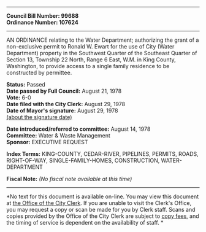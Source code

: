* * * * *  
  
**Council Bill Number: [](#h0)[](#h2)99688**   
**Ordinance Number: 107624**  
  
* * * * *  
  
AN ORDINANCE relating to the Water Department; authorizing the grant of a non-exclusive permit to Ronald W. Ewart for the use of City (Water Department) property in the Southwest Quarter of the Southeast Quarter of Section 13, Township 22 North, Range 6 East, W.M. in King County, Washington, to provide access to a single family residence to be constructed by permittee.  
  
**Status:** Passed   
**Date passed by Full Council:** August 21, 1978   
**Vote:** 6-0   
**Date filed with the City Clerk:** August 29, 1978   
**Date of Mayor's signature:** August 29, 1978   
[(about the signature date)](/~public/approvaldate.htm)   
  
  
**Date introduced/referred to committee:** August 14, 1978   
**Committee:** Water & Waste Management   
**Sponsor:** EXECUTIVE REQUEST   
  
**Index Terms:** KING-COUNTY, CEDAR-RIVER, PIPELINES, PERMITS, ROADS, RIGHT-OF-WAY, SINGLE-FAMILY-HOMES, CONSTRUCTION, WATER-DEPARTMENT  
  
**Fiscal Note:** *(No fiscal note available at this time)*  
  
* * * * *  
  
*No text for this document is available on-line. You may view this document at [the Office of the City Clerk](http://www.seattle.gov/leg/clerk/contactUs.htm). If you are unable to visit the Clerk's Office, you may request a copy or scan be made for you by Clerk staff. Scans and copies provided by the Office of the City Clerk are subject to [copy fees](http://clerk.seattle.gov/~public/clerkfees.htm), and the timing of service is dependent on the availability of staff. *  
  
  
